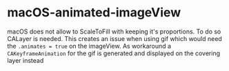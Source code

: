# macOS-animated-imageView
macOS does not allow to ScaleToFill with keeping it's proportions. To do so CALayer is needed. This creates an issue when using gif which would need the `.animates = true` on the imageView. As workaround a `CAKeyframeAnimation` for the gif is generated and displayed on the covering layer instead
